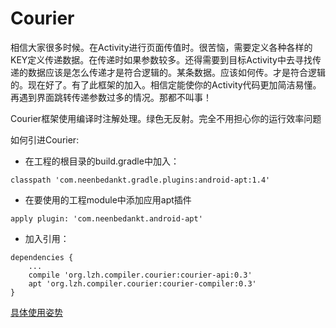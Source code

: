 # Courier
相信大家很多时候。在Activity进行页面传值时。很苦恼，需要定义各种各样的KEY定义传递数据。在传递时如果参数较多。还得需要到目标Activity中去寻找传递的数据应该是怎么传递才是符合逻辑的。某条数据。应该如何传。才是符合逻辑的。现在好了。有了此框架的加入。相信定能使你的Activity代码更加简洁易懂。再遇到界面跳转传递参数过多的情况。那都不叫事！

Courier框架使用编译时注解处理。绿色无反射。完全不用担心你的运行效率问题

如何引进Courier:

- 在工程的根目录的build.gradle中加入：
```
classpath 'com.neenbedankt.gradle.plugins:android-apt:1.4'
```
- 在要使用的工程module中添加应用apt插件

```
apply plugin: 'com.neenbedankt.android-apt'
```
- 加入引用：

```
dependencies {
	...
    compile 'org.lzh.compiler.courier:courier-api:0.3'
    apt 'org.lzh.compiler.courier:courier-compiler:0.3'
}
```

[具体使用姿势](./USAGE.md)